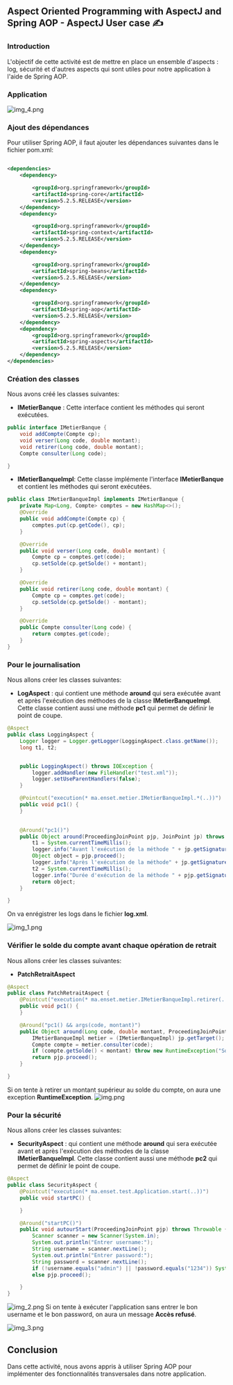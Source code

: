 ## Aspect Oriented Programming with AspectJ and Spring AOP - AspectJ User case ✍️


### Introduction
L'objectif de cette activité est de mettre en place un ensemble d'aspects : log, sécurité et d'autres aspects qui sont utiles pour notre application à l'aide de Spring AOP.

### Application
![img_4.png](src/main/java/ma/enset/captures/img_4.png)
### Ajout des dépendances
Pour utiliser Spring AOP, il faut ajouter les dépendances suivantes dans le fichier pom.xml:
```xml

<dependencies>
    <dependency>

        <groupId>org.springframework</groupId>
        <artifactId>spring-core</artifactId>
        <version>5.2.5.RELEASE</version>
    </dependency>
    <dependency>

        <groupId>org.springframework</groupId>
        <artifactId>spring-context</artifactId>
        <version>5.2.5.RELEASE</version>
    </dependency>
    <dependency>

        <groupId>org.springframework</groupId>
        <artifactId>spring-beans</artifactId>
        <version>5.2.5.RELEASE</version>
    </dependency>
    <dependency>

        <groupId>org.springframework</groupId>
        <artifactId>spring-aop</artifactId>
        <version>5.2.5.RELEASE</version>
    </dependency>
    <dependency>
        <groupId>org.springframework</groupId>
        <artifactId>spring-aspects</artifactId>
        <version>5.2.5.RELEASE</version>
    </dependency>
</dependencies>
```

### Création des classes
Nous avons créé les classes suivantes:
- **IMetierBanque** : Cette interface contient les méthodes qui seront exécutées.
```java
public interface IMetierBanque {
    void addCompte(Compte cp);
    void verser(Long code, double montant);
    void retirer(Long code, double montant);
    Compte consulter(Long code);

}
```
- **IMetierBanqueImpl**: Cette classe implémente l'interface **IMetierBanque** et contient les méthodes qui seront exécutées.

```java
public class IMetierBanqueImpl implements IMetierBanque {
    private Map<Long, Compte> comptes = new HashMap<>();
    @Override
    public void addCompte(Compte cp) {
        comptes.put(cp.getCode(), cp);
    }

    @Override
    public void verser(Long code, double montant) {
        Compte cp = comptes.get(code);
        cp.setSolde(cp.getSolde() + montant);
    }

    @Override
    public void retirer(Long code, double montant) {
        Compte cp = comptes.get(code);
        cp.setSolde(cp.getSolde() - montant);
    }

    @Override
    public Compte consulter(Long code) {
        return comptes.get(code);
    }
}
```
### Pour le journalisation
Nous allons créer les classes suivantes:
- **LogAspect** : qui contient une méthode **around** qui sera exécutée avant et après l'exécution des méthodes de la classe **IMetierBanqueImpl**. Cette classe contient aussi une méthode **pc1** qui permet de définir le point de coupe.
```java
@Aspect
public class LoggingAspect {
    Logger logger = Logger.getLogger(LoggingAspect.class.getName());
    long t1, t2;


    public LoggingAspect() throws IOException {
        logger.addHandler(new FileHandler("test.xml"));
        logger.setUseParentHandlers(false);
    }

    @Pointcut("execution(* ma.enset.metier.IMetierBanqueImpl.*(..))")
    public void pc1() {
    }
    

    @Around("pc1()")
    public Object around(ProceedingJoinPoint pjp, JoinPoint jp) throws Throwable {
        t1 = System.currentTimeMillis();
        logger.info("Avant l'exécution de la méthode " + jp.getSignature());
        Object object = pjp.proceed();
        logger.info("Après l'exécution de la méthode" + jp.getSignature());
        t2 = System.currentTimeMillis();
        logger.info("Durée d'exécution de la méthode " + pjp.getSignature() + " est " + (t2 - t1) + " ms");
        return object;
    }

}
```
On va enrégistrer les logs dans le fichier **log.xml**.

![img_1.png](src/main/java/ma/enset/captures/img_1.png)
### Vérifier le solde du compte avant chaque opération de retrait
Nous allons créer les classes suivantes:
- **PatchRetraitAspect**
```java
@Aspect
public class PatchRetraitAspect {
    @Pointcut("execution(* ma.enset.metier.IMetierBanqueImpl.retirer(..))")
    public void pc1() {
    }

    @Around("pc1() && args(code, montant)")
    public Object around(Long code, double montant, ProceedingJoinPoint pjp, JoinPoint jp) throws Throwable {
        IMetierBanqueImpl metier = (IMetierBanqueImpl) jp.getTarget();
        Compte compte = metier.consulter(code);
        if (compte.getSolde() < montant) throw new RuntimeException("Solde insuffisant");
        return pjp.proceed();
    }

}
```
Si on tente à retirer un montant supérieur au solde du compte, on aura une exception **RuntimeException**.
![img.png](src/main/java/ma/enset/captures/img.png)
### Pour la sécurité
Nous allons créer les classes suivantes:
- **SecurityAspect** : qui contient une méthode **around** qui sera exécutée avant et après l'exécution des méthodes de la classe **IMetierBanqueImpl**. Cette classe contient aussi une méthode **pc2** qui permet de définir le point de coupe.
```java
@Aspect
public class SecurityAspect {
    @Pointcut("execution(* ma.enset.test.Application.start(..))")
    public void startPC() {

    }

    @Around("startPC()")
    public void autourStart(ProceedingJoinPoint pjp) throws Throwable {
        Scanner scanner = new Scanner(System.in);
        System.out.println("Entrer username:");
        String username = scanner.nextLine();
        System.out.println("Entrer password:");
        String password = scanner.nextLine();
        if (!username.equals("admin") || !password.equals("1234")) System.out.println("Accès refusé");
        else pjp.proceed();

    }
}
```
![img_2.png](src/main/java/ma/enset/captures/img_2.png)
Si on tente à exécuter l'application sans entrer le bon username et le bon password, on aura un message **Accès refusé**.

![img_3.png](src/main/java/ma/enset/captures/img_3.png)


## Conclusion
Dans cette activité, nous avons appris à utiliser Spring AOP pour implémenter des fonctionnalités transversales dans notre application.
